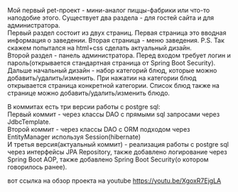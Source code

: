 

Мой первый pet-проект - мини-аналог пиццы-фабрики или что-то наподобие этого. Существует два раздела - для гостей сайта и для администратора.</br>
Первый раздел состоит из двух страниц. Первая страница это вводная информация о заведении. Вторая страница - меню заведения. Р.S. Так скажем попытался на html+css сделать актуальный дизайн.</br>
Второй раздел - панель администратора. Перед входом требует логин и пароль(открывается стандартная страница от Spring Boot Security). Дальше начальный дизайн - набор категорий блюд, которые можно добавить/удалить/изменить. При нажатии на категории блюд открывается страница конкретной категории. Список блюд также на странице можно добавить/удалить/изменить блюдо.</br>

В коммитах есть три версии работы с postgre sql:</br>
Первый коммит - через классы DAO с прямыми sql запросами через JdbcTemplate.</br>
Второй коммит - через классы DAO с ORM подходом через EntityManager используя Session(hibernate)</br>
И третья версия(актуальный коммит) - реализация работы с postgre sql через интерфейсы JPA Repository, также добавлено логирование через Spring Boot AOP, также добавлено Spring Boot Security(о котором говорилось ранее).

вот ссылка на обзор проекта на youtube
https://youtu.be/XgoxR7EjgLA
